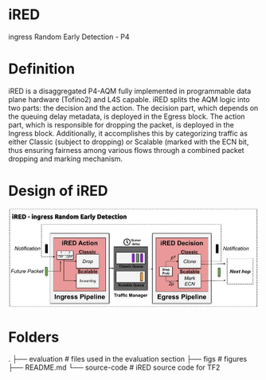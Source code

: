# iRED
ingress Random Early Detection - P4

# Definition
iRED is a disaggregated P4-AQM fully implemented in programmable data plane hardware (Tofino2) and L4S capable. iRED splits the AQM logic into two parts: the decision and the action. The decision part, which depends on the queuing delay metadata, is deployed in the Egress block. The action part, which is responsible for dropping the packet, is deployed in the Ingress block. Additionally, it accomplishes this by categorizing traffic as either Classic (subject to dropping) or Scalable (marked with the ECN bit, thus ensuring fairness among various flows through a combined packet dropping and marking mechanism.

# Design of iRED
![alt-text](https://github.com/dcomp-leris/iRED_TNSM/blob/main/figs/iRED.jpg)

# Folders
.
├── evaluation # files used in the evaluation section
├── figs # figures
├── README.md
└── source-code # iRED source code for TF2
